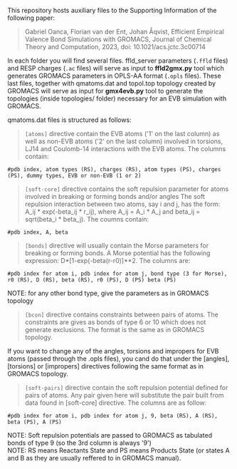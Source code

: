 This repository hosts auxiliary files to the Supporting Information of the following paper:  
>Gabriel Oanca, Florian van der Ent, Johan Åqvist, Efficient Empirical Valence Bond Simulations with GROMACS, Journal of Chemical Theory and Computation, 2023, doi: 10.1021/acs.jctc.3c00714  


In each folder you will find several files. ffld_server parameters (`.ffld` files) and RESP
charges (`.ac` files) will serve as input to **ffld2gmx.py** tool which generates GROMACS parameters
in OPLS-AA format (`.opls` files). These last files, together with qmatoms.dat and topol.top
topology created by GROMACS will serve as input for **gmx4evb.py** tool to generate the topologies
(inside topologies/ folder) necessary for an EVB simulation with GROMACS.  

qmatoms.dat files is structured as follows:  

>`[atoms]` directive contain the EVB atoms ('1' on the last column) as well as non-EVB atoms ('2'
on the last column) involved in torsions, LJ14 and Coulomb-14 interactions with the EVB atoms.
The columns contain:  

`#pdb index, atom types (RS), charges (RS), atom types (PS), charges (PS), dummy types, EVB or non-EVB (1 or 2)`  

>`[soft-core]` directive contains the soft repulsion parameter for atoms involved in breaking or forming bonds and/or angles
The soft repulsion interaction between two atoms, say i and j, has the form: A_ij * exp(-beta_ij * r_ij), 
where A_ij = A_i * A_j and beta_ij = sqrt(beta_i * beta_j). The coumns contain:  

`#pdb index, A, beta`  

>`[bonds]` directive will usually contain the Morse parameters for breaking or forming bonds.
A Morse potential has the following expression: D*[1-exp(-beta(r-r0)]**2.
The columns are:  

`#pdb index for atom i, pdb index for atom j, bond type (3 for Morse), r0 (RS), D (RS), beta (RS), r0 (PS), D (PS) beta (PS)`  

NOTE: for any other bond type, give the parameters as in GROMACS topology  

>`[bcon]` directive contains constraints between pairs of atoms. The constraints are gives as bonds of type 6 or 10
which does not generate exclusions. The format is the same as in GROMACS topology.  

If you want to change any of the angles, torsions and impropers for EVB atoms (passed through the .opls files), you
cand do that under the [angles], [torsions] or [impropers] directives following the same format as in GROMACS topology.  

>`[soft-pairs]` directive contain the soft repulsion potential defined for pairs of atoms. Any pair given here will substitute
the pair built from data found in [soft-core] directive. The columns are as follow:  

`#pdb index for atom i, pdb index for atom j, 9, beta (RS), A (RS), beta (PS), A (PS)`  

NOTE: Soft repulsion potentials are passed to GROMACS as tabulated bonds of type 9 (so the 3rd column is always '9')  
NOTE: RS means Reactants State and PS means Products State (or states A and B as they are usually reffered to in GROMACS manual).  




